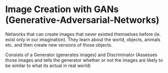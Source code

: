# Image Creation with GANs (Generative-Adversarial-Networks)

Networks that can create images that never existed themselves before (ie. exist only in our imagination). They learn about the world, objects, animals etc. and then create new versions of those objects.

Consists of a Generator (generates images) and Discriminator (Assesses those images and tells the generator whether or not the images are likely to be similar to what its actual in real world)
